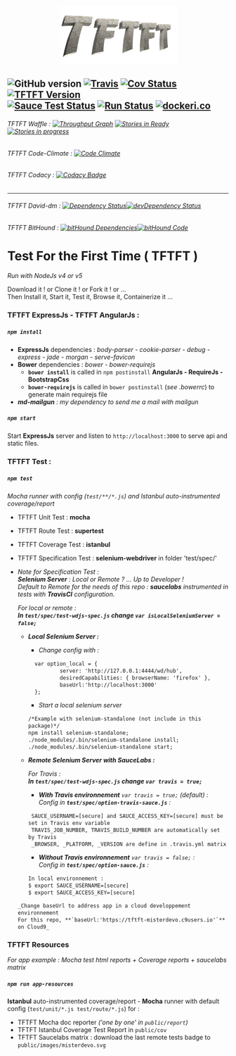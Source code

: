 <p align="center">
 <a href="https://tftft.herokuapp.com" >
  <img alt="TFTFT" src="https://raw.githubusercontent.com/MisterDevo/TFTFT/master/public/images/logo.png">
 </a>
</p>

![GitHub version](https://badge.fury.io/gh/misterdevo%2Ftftft.svg) [![Travis](https://img.shields.io/travis/MisterDevo/TFTFT/master.svg)](https://travis-ci.org/MisterDevo/TFTFT/branches) [![Cov Status](https://api.shippable.com/projects/56a61fc31895ca4474728105/coverageBadge?branch=master)](https://app.shippable.com/projects/56a61fc31895ca4474728105) [![TFTFT Version](https://img.shields.io/badge/Demo-Heroku_App-746cac.svg?style=flat-square)](https://tftft.herokuapp.com/)  
[![Sauce Test Status](https://saucelabs.com/browser-matrix/misterdevo.svg)](https://saucelabs.com/u/misterdevo)
[![Run Status](https://api.shippable.com/projects/56a61fc31895ca4474728105/badge?branch=master)](https://app.shippable.com/projects/56a61fc31895ca4474728105) [![dockeri.co](http://dockeri.co/image/misterdevo/tftft)](https://hub.docker.com/r/misterdevo/tftft/)
---
###### TFTFT Waffle : [![Throughput Graph](https://graphs.waffle.io/MisterDevo/TFTFT/throughput.svg)](https://waffle.io/MisterDevo/TFTFT/metrics) [![Stories in Ready](https://badge.waffle.io/MisterDevo/TFTFT.png?label=ready&title=Ready)](https://waffle.io/MisterDevo/TFTFT) [![Stories in progress](https://badge.waffle.io/MisterDevo/TFTFT.png?label=in%20progress&title=in%20progress)](https://waffle.io/MisterDevo/TFTFT)
###### TFTFT Code-Climate : [![Code Climate](https://codeclimate.com/github/MisterDevo/TFTFT/badges/gpa.svg)](https://codeclimate.com/github/MisterDevo/TFTFT)
###### TFTFT Codacy : [![Codacy Badge](https://api.codacy.com/project/badge/grade/a5046941e5224dba9984a773d32f82bd)](https://www.codacy.com/app/mister-devo/TFTFT)
---
###### TFTFT David-dm : [![Dependency Status](https://img.shields.io/david/misterdevo/TFTFT.svg)](https://david-dm.org/misterdevo/TFTFT)[![devDependency Status](http://img.shields.io/david/dev/misterdevo/TFTFT.svg)](http://david-dm.org/misterdevo/tftft#info=devDependencies)
###### TFTFT BitHound : [![bitHound Dependencies](https://www.bithound.io/github/MisterDevo/TFTFT/badges/dependencies.svg)](https://www.bithound.io/github/MisterDevo/TFTFT/master/dependencies/npm)[![bitHound Code](https://www.bithound.io/github/MisterDevo/TFTFT/badges/code.svg)](https://www.bithound.io/github/MisterDevo/TFTFT)


# Test For the First Time ( TFTFT )  

_Run with NodeJs v4 or v5_  

Download it ! or Clone it ! or Fork it ! or ...  
Then Install it, Start it, Test it, Browse it, Containerize it ...

### TFTFT ExpressJs - TFTFT AngularJs :

##### `npm install`  
* **ExpressJs** dependencies : _body-parser - cookie-parser - debug - express - jade - morgan - serve-favicon_
* **Bower** dependencies : _bower - bower-requirejs_
  * **`bower install`** is called in `npm postinstall`  **AngularJs - RequireJs - BootstrapCss**
  * **`bower-requirejs`** is called in `bower postinstall` (_see .bowerrc_) to generate main requirejs file
* _**md-mailgun** : my dependency to send me a mail with mailgun_

##### `npm start`
Start **ExpressJs** server and listen to `http://localhost:3000` to serve api and static files.

### TFTFT Test :

##### `npm test`  
_Mocha runner with config (`test/**/*.js`) and Istanbul auto-instrumented coverage/report_
* TFTFT Unit Test : **mocha**
* TFTFT Route Test : **supertest**
* TFTFT Coverage Test : **istanbul**
* TFTFT Specification Test : **selenium-webdriver**  in folder 'test/spec/'  
* _Note for Specification Test :  
  **Selenium Server** : Local or Remote ? ... Up to Developer !  
  Default to Remote for the needs of this repo : **saucelabs** instrumented in tests with **TravisCI** configuration._  


  _For local or remote :  
  **In `test/spec/test-wdjs-spec.js` change `var isLocalSeleniumServer = false;`**_
     * _**Local Selenium Server :**_  
       * _Change config with :_  
       ```
         var option_local = {
                 server: 'http://127.0.0.1:4444/wd/hub',
                 desiredCapabilities: { browserName: 'firefox' },
                 baseUrl:'http://localhost:3000'
         };
       ```

       * _Start a local selenium server_  

        ```
        /*Example with selenium-standalone (not include in this package)*/
        npm install selenium-standalone;
        ./node_modules/.bin/selenium-standalone install;
        ./node_modules/.bin/selenium-standalone start;
        ```  
     * _**Remote Selenium Server with SauceLabs :**_  

       _For Travis :  
       **In `test/spec/test-wdjs-spec.js` change `var travis = true;`**_

       * _**With Travis environnement** `var travis = true;` (default) :_  
        _Config in **`test/spec/option-travis-sauce.js`** :_  
       ```
        SAUCE_USERNAME=[secure] and SAUCE_ACCESS_KEY=[secure] must be set in Travis env variable
        TRAVIS_JOB_NUMBER, TRAVIS_BUILD_NUMBER are automatically set by Travis
        _BROWSER, _PLATFORM, _VERSION are define in .travis.yml matrix
        ```

       * _**Without Travis environnement** `var travis = false;` :_   
       _Config in **`test/spec/option-sauce.js`** :_
        ```
        In local environnement :
        $ export SAUCE_USERNAME=[secure]
        $ export SAUCE_ACCESS_KEY=[secure]
        ```

      _Change baseUrl to address app in a cloud developpement environnement  
      For this repo, **`baseUrl:'https://tftft-misterdevo.c9users.io'`** on Cloud9_  

### TFTFT Resources

_For app example  : Mocha test html reports + Coverage reports + saucelabs matrix_

##### `npm run app-resources`  

**Istanbul** auto-instrumented coverage/report - **Mocha** runner with default config (`test/unit/*.js test/route/*.js`) for :
* TFTFT Mocha doc reporter  _('one by one' in `public/report`)_
* TFTFT Istanbul Coverage Test Report in `public/cov`
* TFTFT Saucelabs matrix : download the last remote tests badge to `public/images/misterdevo.svg`

